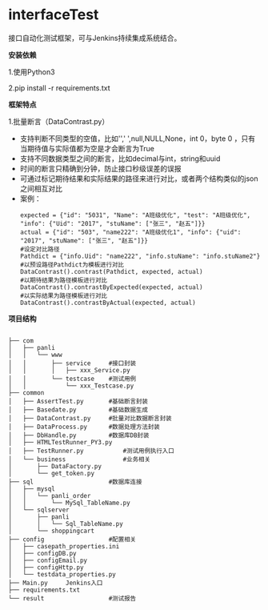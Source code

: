 # interfaceTest

接口自动化测试框架，可与Jenkins持续集成系统结合。

**安装依赖** 

1.使用Python3

2.pip install -r requirements.txt


**框架特点** 

1.批量断言（DataContrast.py）
  - 支持判断不同类型的空值，比如'',' ',null,NULL,None，int 0，byte 0 ，只有当期待值与实际值都为空是才会断言为True
  - 支持不同数据类型之间的断言，比如decimal与int，string和uuid
  - 时间的断言只精确到分钟，防止接口秒级误差的误报
  - 可通过标记期待结果和实际结果的路径来进行对比，或者两个结构类似的json之间相互对比
  - 案例：
    ```shell
    expected = {"id": "5031", "Name": "A班级优化", "test": "A班级优化", "info": {"Uid": "2017", "stuName": ["张三", "赵五"]}}
    actual = {"id": "503", "name222": "A班级优化1", "info": {"uid": "2017", "stuName": ["张三", "赵五"]}}
    #设定对比路径
    Pathdict = {"info.Uid": "name222", "info.stuName": "info.stuName2"}
    #以预设路径Pathdict为模板进行对比
    DataContrast().contrast(Pathdict, expected, actual)
    #以期待结果为路径模板进行对比
    DataContrast().contrastByExpected(expected, actual)
    #以实际结果为路径模板进行对比
    DataContrast().contrastByActual(expected, actual)
    ```



**项目结构** 

```shell

├── com
│   ├── panli
│   │   └── www
│   │       ├── service     #接口封装
│   │       │   ├── xxx_Service.py  
│   │       └── testcase    #测试用例
│   │           └── xxx_Testcase.py
├── common  
│   ├── AssertTest.py       #基础断言封装
│   ├── Basedate.py         #基础数据生成
│   ├── DataContrast.py     #批量对比数据断言封装
│   ├── DataProcess.py      #数据处理方法封装
│   ├── DbHandle.py         #数据库DB封装
│   ├── HTMLTestRunner_PY3.py   
│   ├── TestRunner.py           #测试用例执行入口
│   └── business                #业务相关
│       ├── DataFactory.py
│       └── get_token.py
├── sql                     #数据库连接
│   ├── mysql
│   │   └── panli_order
│   │       └── MySql_TableName.py
│   └── sqlserver
│       ├── panli
│       │   └── Sql_TableName.py
│       └── shoppingcart
├── config                  #配置相关
│   ├── casepath_properties.ini
│   ├── configDB.py
│   ├── configEmail.py
│   ├── configHttp.py
│   └── testdata_properties.py
├── Main.py     Jenkins入口
├── requirements.txt
└── result                  #测试报告

```

